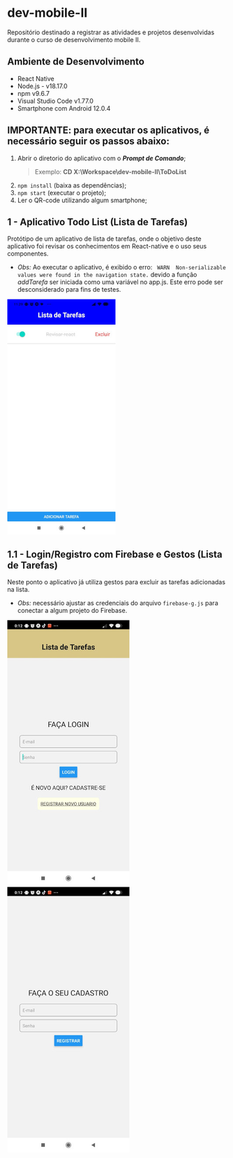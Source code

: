 # dev-mobile-II
 Repositório destinado a registrar as atividades e projetos desenvolvidas durante o curso de desenvolvimento mobile II.

 ## Ambiente de Desenvolvimento 
 - React Native
 - Node.js - v18.17.0
 - npm v9.6.7
 - Visual Studio Code v1.77.0
 - Smartphone com Android 12.0.4

## **IMPORTANTE:** para executar os aplicativos, é necessário seguir os passos abaixo:
1. Abrir o diretorio do aplicativo com o _**Prompt de Comando**_;
    > Exemplo: **CD X:\Workspace\dev-mobile-II\ToDoList**
1. `` npm install `` (baixa as dependências);
2. `` npm start `` (executar o projeto);
3. Ler o QR-code utilizando algum smartphone; 

 ## 1 - Aplicativo Todo List (Lista de Tarefas)
 Protótipo de um aplicativo de lista de tarefas, onde o objetivo deste aplicativo foi revisar os conhecimentos em React-native e o uso seus componentes.

 - *Obs:* Ao executar o aplicativo, é exibido o erro: ```  WARN  Non-serializable values were found in the navigation state. ``` devido a função *addTarefa* ser iniciada como uma variável no app.js. Este erro pode ser desconsiderado para fins de testes.

 ![](/ToDoList/assets/print_app/1.0/ToDoList-280.jpeg)

 ## 1.1 - Login/Registro com Firebase e Gestos (Lista de Tarefas)
 Neste ponto o aplicativo já utiliza gestos para excluir as tarefas adicionadas na lista.

- *Obs:* necessário ajustar as credenciais do arquivo ```firebase-g.js``` para conectar a algum projeto do Firebase.

![](/TodoList/assets/print_app/v1.1/login-280.jpeg) ![](/TodoList/assets/print_app/v1.1/cadastro-280.jpeg)
